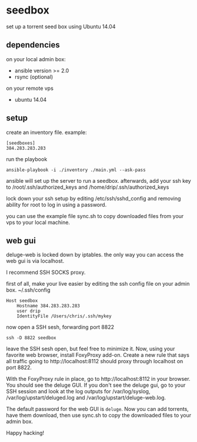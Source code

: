 # seedbox


set up a torrent seed box using Ubuntu 14.04


## dependencies

on your local admin box:

* ansible version >= 2.0
* rsync (optional)

on your remote vps

* ubuntu 14.04


## setup

create an inventory file. example:

```
[seedboxes]
384.283.283.283
```

run the playbook

    ansible-playbook -i ./inventory ./main.yml --ask-pass


ansible will set up the server to run a seedbox. afterwards, add your ssh key to /root/.ssh/authorized_keys and /home/drip/.ssh/authorized_keys

lock down your ssh setup by editing /etc/ssh/sshd_config and removing ability for root to log in using a password.

you can use the example file sync.sh to copy downloaded files from your vps to your local machine.


## web gui

deluge-web is locked down by iptables. the only way you can access the web gui is via localhost.

I recommend SSH SOCKS proxy.

first of all, make your live easier by editing the ssh config file on your admin box. ~/.ssh/config

```
Host seedbox
    Hostname 384.283.283.283 
    user drip
    IdentityFile /Users/chris/.ssh/mykey
```

now open a SSH sesh, forwarding port 8822

    ssh -D 8822 seedbox

leave the SSH sesh open, but feel free to minimize it. Now, using your favorite web browser, install FoxyProxy add-on. Create a new rule that says all traffic going to http://localhost:8112 should proxy through localhost on port 8822.

With the FoxyProxy rule in place, go to http://localhost:8112 in your browser. You should see the deluge GUI. If you don't see the deluge gui, go to your SSH session and look at the log outputs for /var/log/syslog, /var/log/upstart/deluged.log and /var/log/upstart/deluge-web.log.

The default password for the web GUI is `deluge`. Now you can add torrents, have them download, then use sync.sh to copy the downloaded files to your admin box.

Happy hacking!